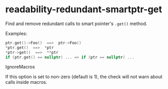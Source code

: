 # readability-redundant-smartptr-get

Find and remove redundant calls to smart pointer's `.get()` method.

Examples:

``` c++
ptr.get()->Foo()  ==>  ptr->Foo()
*ptr.get()  ==>  *ptr
*ptr->get()  ==>  **ptr
if (ptr.get() == nullptr) ... => if (ptr == nullptr) ...
```

<div class="option">

IgnoreMacros

If this option is set to non-zero (default is
<span class="title-ref">1</span>), the check will not warn about calls
inside macros.

</div>
